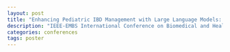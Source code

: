 ```yaml
---
layout: post
title: "Enhancing Pediatric IBD Management with Large Language Models: Personalized Nutritional Advice, Psychological Support, and Educational Tools"
description: "IEEE-EMBS International Conference on Biomedical and Health Informatics (BHI'24), Houston, TX"
categories: conferences
tags: poster
---
```

